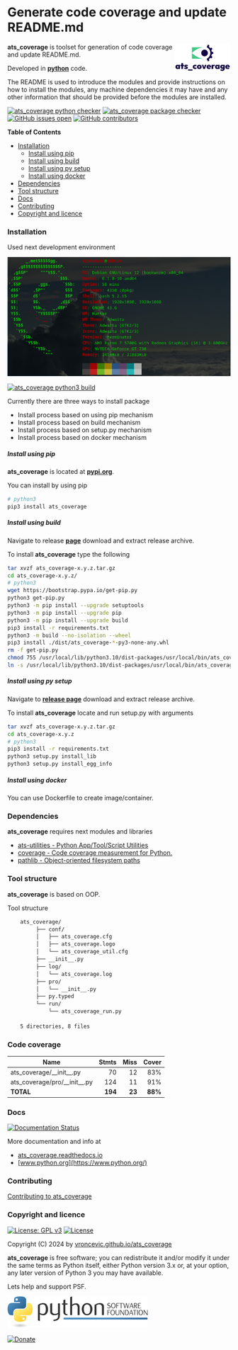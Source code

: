 # Generate code coverage and update README.md

<img align="right" src="https://raw.githubusercontent.com/vroncevic/ats_coverage/dev/docs/ats_coverage_logo.png" width="25%">

**ats_coverage** is toolset for generation of code coverage and update README.md.

Developed in **[python](https://www.python.org/)** code.

The README is used to introduce the modules and provide instructions on
how to install the modules, any machine dependencies it may have and any
other information that should be provided before the modules are installed.

[![ats_coverage python checker](https://github.com/vroncevic/ats_coverage/actions/workflows/ats_coverage_python_checker.yml/badge.svg)](https://github.com/vroncevic/ats_coverage/actions/workflows/ats_coverage_python_checker.yml) [![ats_coverage package checker](https://github.com/vroncevic/ats_coverage/actions/workflows/ats_coverage_package_checker.yml/badge.svg)](https://github.com/vroncevic/ats_coverage/actions/workflows/ats_coverage_package.yml) [![GitHub issues open](https://img.shields.io/github/issues/vroncevic/ats_coverage.svg)](https://github.com/vroncevic/ats_coverage/issues) [![GitHub contributors](https://img.shields.io/github/contributors/vroncevic/ats_coverage.svg)](https://github.com/vroncevic/ats_coverage/graphs/contributors)

<!-- START doctoc generated TOC please keep comment here to allow auto update -->
<!-- DON'T EDIT THIS SECTION, INSTEAD RE-RUN doctoc TO UPDATE -->
**Table of Contents**

- [Installation](#installation)
    - [Install using pip](#install-using-pip)
    - [Install using build](#install-using-build)
    - [Install using py setup](#install-using-py-setup)
    - [Install using docker](#install-using-docker)
- [Dependencies](#dependencies)
- [Tool structure](#tool-structure)
- [Docs](#docs)
- [Contributing](#contributing)
- [Copyright and licence](#copyright-and-licence)

<!-- END doctoc generated TOC please keep comment here to allow auto update -->

### Installation

Used next development environment

![debian linux os](https://raw.githubusercontent.com/vroncevic/ats_coverage/dev/docs/debtux.png)

[![ats_coverage python3 build](https://github.com/vroncevic/ats_coverage/actions/workflows/ats_coverage_python3_build.yml/badge.svg)](https://github.com/vroncevic/ats_coverage/actions/workflows/ats_coverage_python3_build.yml)

Currently there are three ways to install package
* Install process based on using pip mechanism
* Install process based on build mechanism
* Install process based on setup.py mechanism
* Install process based on docker mechanism

##### Install using pip

**ats_coverage** is located at **[pypi.org](https://pypi.org/project/ats_coverage/)**.

You can install by using pip

```bash
# python3
pip3 install ats_coverage
```

##### Install using build

Navigate to release **[page](https://github.com/vroncevic/ats_coverage/releases/)** download and extract release archive.

To install **ats_coverage** type the following

```bash
tar xvzf ats_coverage-x.y.z.tar.gz
cd ats_coverage-x.y.z/
# python3
wget https://bootstrap.pypa.io/get-pip.py
python3 get-pip.py 
python3 -m pip install --upgrade setuptools
python3 -m pip install --upgrade pip
python3 -m pip install --upgrade build
pip3 install -r requirements.txt
python3 -m build --no-isolation --wheel
pip3 install ./dist/ats_coverage-*-py3-none-any.whl
rm -f get-pip.py
chmod 755 /usr/local/lib/python3.10/dist-packages/usr/local/bin/ats_coverage_run.py
ln -s /usr/local/lib/python3.10/dist-packages/usr/local/bin/ats_coverage_run.py /usr/local/bin/ats_coverage_run.py
```

##### Install using py setup

Navigate to **[release page](https://github.com/vroncevic/ats_coverage/releases)** download and extract release archive.

To install **ats_coverage** locate and run setup.py with arguments

```bash
tar xvzf ats_coverage-x.y.z.tar.gz
cd ats_coverage-x.y.z
# python3
pip3 install -r requirements.txt
python3 setup.py install_lib
python3 setup.py install_egg_info
```

##### Install using docker

You can use Dockerfile to create image/container.

### Dependencies

**ats_coverage** requires next modules and libraries

* [ats-utilities - Python App/Tool/Script Utilities](https://pypi.org/project/ats-utilities/)
* [coverage - Code coverage measurement for Python.](https://pypi.org/project/coverage/)
* [pathlib - Object-oriented filesystem paths](https://pypi.org/project/pathlib/)

### Tool structure

**ats_coverage** is based on OOP.

Tool structure

```bash
    ats_coverage/
         ├── conf/
         │   ├── ats_coverage.cfg
         │   ├── ats_coverage.logo
         │   └── ats_coverage_util.cfg
         ├── __init__.py
         ├── log/
         │   └── ats_coverage.log
         ├── pro/
         │   └── __init__.py
         ├── py.typed
         └── run/
             └── ats_coverage_run.py

    5 directories, 8 files
```

### Code coverage

| Name                              |    Stmts |     Miss |   Cover |
|---------------------------------- | -------: | -------: | ------: |
| ats\_coverage/\_\_init\_\_.py     |       70 |       12 |     83% |
| ats\_coverage/pro/\_\_init\_\_.py |      124 |       11 |     91% |
|                         **TOTAL** |  **194** |   **23** | **88%** |

### Docs

[![Documentation Status](https://readthedocs.org/projects/ats_coverage/badge/?version=latest)](https://ats-coverage.readthedocs.io/en/latest/?badge=latest)

More documentation and info at

* [ats_coverage.readthedocs.io](https://ats-coverage.readthedocs.io)
* [www.python.org](https://www.python.org/)

### Contributing

[Contributing to ats_coverage](CONTRIBUTING.md)

### Copyright and licence

[![License: GPL v3](https://img.shields.io/badge/License-GPLv3-blue.svg)](https://www.gnu.org/licenses/gpl-3.0) [![License](https://img.shields.io/badge/License-Apache%202.0-blue.svg)](https://opensource.org/licenses/Apache-2.0)

Copyright (C) 2024 by [vroncevic.github.io/ats_coverage](https://vroncevic.github.io/ats_coverage)

**ats_coverage** is free software; you can redistribute it and/or modify
it under the same terms as Python itself, either Python version 3.x or,
at your option, any later version of Python 3 you may have available.

Lets help and support PSF.

[![Python Software Foundation](https://raw.githubusercontent.com/vroncevic/ats_coverage/dev/docs/psf-logo-alpha.png)](https://www.python.org/psf/)

[![Donate](https://www.paypalobjects.com/en_US/i/btn/btn_donateCC_LG.gif)](https://www.python.org/psf/donations/)
